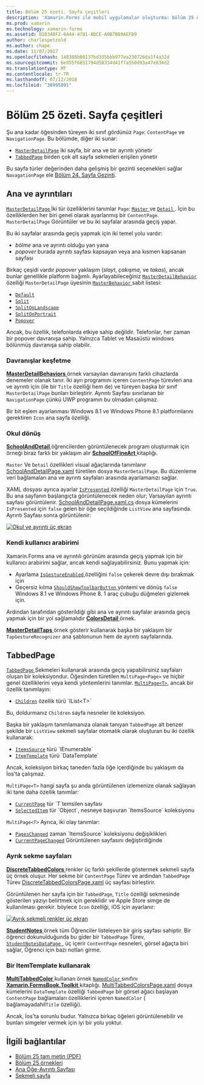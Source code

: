 ```yaml
---
title: Bölüm 25 özeti. Sayfa çeşitleri
description: 'Xamarin.Forms ile mobil uygulamalar oluşturma: bölüm 25 özeti. Sayfa çeşitleri'
ms.prod: xamarin
ms.technology: xamarin-forms
ms.assetid: D1D348F2-6A44-4781-ADCE-A0B7BB9AEF89
author: charlespetzold
ms.author: chape
ms.date: 11/07/2017
ms.openlocfilehash: 148388b80137bd335bbb977ea230726da1f4a32d
ms.sourcegitcommit: 6e955f6851794d58334d41f7a550d93a47e834d2
ms.translationtype: MT
ms.contentlocale: tr-TR
ms.lasthandoff: 07/12/2018
ms.locfileid: "38995891"
---
```

# <a name="summary-of-chapter-25-page-varieties"></a>Bölüm 25 özeti. Sayfa çeşitleri

Şu ana kadar öğesinden türeyen iki sınıf gördünüz `Page`: `ContentPage` ve `NavigationPage`. Bu bölümde, diğer iki sunar:

- [`MasterDetailPage`](xref:Xamarin.Forms.MasterDetailPage) iki sayfa, bir ana ve bir ayrıntı yönetir
- [`TabbedPage`](xref:Xamarin.Forms.TabbedPage) birden çok alt sayfa sekmeleri erişilen yönetir

Bu sayfa türler değerinden daha gelişmiş bir gezinti seçenekleri sağlar `NavagationPage` ele [Bölüm 24. Sayfa Gezinti](~/xamarin-forms/creating-mobile-apps-xamarin-forms/summaries/chapter24.md).

## <a name="master-and-detail"></a>Ana ve ayrıntıları

[ `MasterDetailPage` ](xref:Xamarin.Forms.MasterDetailPage) İki tür özelliklerini tanımlar `Page`: [ `Master` ](xref:Xamarin.Forms.MasterDetailPage.Master) ve [ `Detail` ](xref:Xamarin.Forms.MasterDetailPage.Detail). İçin bu özelliklerden her biri genel olarak ayarlanmış bir `ContentPage`. `MasterDetailPage` Görüntüler ve bu iki sayfalar arasında geçiş yapar.

Bu iki sayfalar arasında geçiş yapmak için iki temel yolu vardır:

- *bölme* ana ve ayrıntı olduğu yan yana
- *popover* burada ayrıntı sayfası kapsayan veya ana kısmen kapsanan sayfası

Birkaç çeşidi vardır *popover* yaklaşım (*slayt*, *çakışma*, ve *takas*), ancak bunlar genellikle platform bağımlı. Ayarlayabileceğiniz [ `MasterDetailBehavior` ](xref:Xamarin.Forms.MasterDetailPage.MasterBehavior) özelliği `MasterDetailPage` üyesinin [ `MasterBehavior` ](xref:Xamarin.Forms.MasterBehavior) sabit listesi:

- [`Default`](xref:Xamarin.Forms.MasterBehavior.Default)
- [`Split`](xref:Xamarin.Forms.MasterBehavior.Split)
- [`SplitOnLandscape`](xref:Xamarin.Forms.MasterBehavior.SplitOnLandscape)
- [`SplitOnPortrait`](xref:Xamarin.Forms.MasterBehavior.SplitOnPortrait)
- [`Popover`](xref:Xamarin.Forms.MasterBehavior.Popover)

Ancak, bu özellik, telefonlarda etkiye sahip değildir. Telefonlar, her zaman bir popover davranışa sahip. Yalnızca Tablet ve Masaüstü windows bölünmüş davranışa sahip olabilir.

### <a name="exploring-the-behaviors"></a>Davranışlar keşfetme

[ **MasterDetailBehaviors** ](https://github.com/xamarin/xamarin-forms-book-samples/tree/master/Chapter25/MasterDetailBehaviors) örnek varsayılan davranışını farklı cihazlarda denemeler olanak tanır. İki ayrı programını içeren `ContentPage` türevleri ana ve ayrıntı için (ile bir `Title` özelliği hem de) ve türeyen başka bir sınıf `MasterDetailPage` bunları birleştirir. Ayrıntı Sayfası sınırlanan bir `NavigationPage` çünkü UWP programın bu olmadan çalışmaz.

Bir bit eşlem ayarlanması Windows 8.1 ve Windows Phone 8.1 platformlarını gerektiren `Icon` ana sayfa özelliği.

### <a name="back-to-school"></a>Okul dönüş

[ **SchoolAndDetail** ](https://github.com/xamarin/xamarin-forms-book-samples/tree/master/Chapter25/SchoolAndDetail) öğrencilerden görüntülenecek program oluşturmak için örneği biraz farklı bir yaklaşım alır [ **SchoolOfFineArt** ](https://github.com/xamarin/xamarin-forms-book-samples/tree/master/Libraries/SchoolOfFineArt) kitaplığı.

`Master` Ve `Detail` özellikleri visual ağaçlarında tanımlanır [SchoolAndDetailPage.xaml](https://github.com/xamarin/xamarin-forms-book-samples/blob/master/Chapter25/SchoolAndDetail/SchoolAndDetail/SchoolAndDetail/SchoolAndDetailPage.xaml) türetilen dosya `MasterDetailPage`. Bu düzenleme veri bağlamaları ana ve ayrıntı sayfaları arasında ayarlamanızı sağlar.

XAML dosyası ayrıca ayarlar [ `IsPresented` ](xref:Xamarin.Forms.MasterDetailPage.IsPresented) özelliği `MasterDetailPage` için `True`. Bu ana sayfanın başlangıçta görüntülenecek neden olur; Varsayılan ayrıntı sayfası görüntülenir. [SchoolAndDetailPage.xaml.cs](https://github.com/xamarin/xamarin-forms-book-samples/blob/master/Chapter25/SchoolAndDetail/SchoolAndDetail/SchoolAndDetail/SchoolAndDetailPage.xaml.cs) dosya kümelerini `IsPresented` için `false` gelen bir öğe seçildiğinde `ListView` ana sayfasında. Ayrıntı Sayfası sonra görüntülenir:

[![Okul ve ayrıntı üç ekran](images/ch25fg09-small.png "bir MasterDetailPage ayrıntıları sayfasından")](images/ch25fg09-large.png#lightbox "bir MasterDetailPage sayfasından ayrıntısı")

### <a name="your-own-user-interface"></a>Kendi kullanıcı arabirimi

Xamarin.Forms ana ve ayrıntılı görünüm arasında geçiş yapmak için bir kullanıcı arabirimi sağlar, ancak kendi sağlayabilirsiniz. Bunu yapmak için:

- Ayarlama [ `IsGestureEnabled` ](xref:Xamarin.Forms.MasterDetailPage.IsGestureEnabled) özelliğini `false` çekerek devre dışı bırakmak için
- Geçersiz kılma [ `ShouldShowToolbarButton` ](xref:Xamarin.Forms.MasterDetailPage.ShouldShowToolbarButton) yöntemi ve dönüş `false` Windows 8.1 ve Windows Phone 8. 1 araç çubuğu düğmeleri gizlemek için.

Ardından tarafından gösterildiği gibi ana ve ayrıntı sayfalar arasında geçiş yapmak için bir yol sağlamalıdır [ **ColorsDetail** ](https://github.com/xamarin/xamarin-forms-book-samples/tree/master/Chapter25/ColorsDetails) örnek.

[ **MasterDetailTaps** ](https://github.com/xamarin/xamarin-forms-book-samples/tree/master/Chapter25/MasterDetailTaps) örnek gösterir kullanarak başka bir yaklaşım bir `TapGestureRecognizer` ana şablonunun hem de ayrıntı sayfalarında.

## <a name="tabbedpage"></a>TabbedPage

[ `TabbedPage` ](xref:Xamarin.Forms.TabbedPage) Sekmeleri kullanarak arasında geçiş yapabilirsiniz sayfaları oluşan bir koleksiyondur. Öğesinden türetilen `MultiPage<Page>` ve hiçbir genel özelliklerini veya kendi yöntemlerini tanımlar. [`MultiPage<T>`](xref:Xamarin.Forms.MultiPage`1), ancak bir özellik tanımlayın:

- [`Children`](xref:Xamarin.Forms.MultiPage`1.Children) özellik türü `IList<T>`

Bu, doldurmanız `Children` sayfa nesneler ile koleksiyon.

Başka bir yaklaşım tanımlamanıza olanak tanıyan `TabbedPage` alt benzer şekilde bir `ListView` sekmeli sayfalar otomatik olarak oluşturan bu iki özellik kullanarak:

- [`ItemsSource`](xref:Xamarin.Forms.MultiPage`1.ItemsSource) türü `IEnumerable`
- [`ItemTemplate`](xref:Xamarin.Forms.MultiPage`1.ItemTemplate) türü `DataTemplate`

Ancak, koleksiyon birkaç taneden fazla öğe içerdiğinde bu yaklaşım da İos'ta çalışmaz.

`MultiPage<T>` hangi sayfa şu anda görüntülenen izlemenize olanak sağlayan iki tane daha özellik tanımlar:

- [`CurrentPage`](xref:Xamarin.Forms.MultiPage`1.CurrentPage) tür `T`temsilen sayfası
- [`SelectedItem`](xref:Xamarin.Forms.MultiPage`1.SelectedItem) tür `Object`, nesneye başvuran `ItemsSource` koleksiyonu

`MultiPage<T>` Ayrıca, iki olay tanımlar:

- [`PagesChanged`](xref:Xamarin.Forms.MultiPage`1.PagesChanged) zaman `ItemsSource` koleksiyonu değişiklikleri
- [`CurrentPageChanged`](xref:Xamarin.Forms.MultiPage`1.CurrentPageChanged) Görüntülenen sayfasını değiştirdiğinde

### <a name="discrete-tab-pages"></a>Ayrık sekme sayfaları

[ **DiscreteTabbedColors** ](https://github.com/xamarin/xamarin-forms-book-samples/tree/master/Chapter25/DiscreteTabbedColors) renkler üç farklı şekillerde göstermek sekmeli sayfa üç örnek oluşur. Her sekme bir `ContentPage` Türev ve ardından `TabbedPage` Türev [DiscreteTabbedColorsPage.xaml](https://github.com/xamarin/xamarin-forms-book-samples/blob/master/Chapter25/DiscreteTabbedColors/DiscreteTabbedColors/DiscreteTabbedColors/DiscreteTabbedColorsPage.xaml) üç sayfası birleştirir.

Görüntülenen her sayfa için bir `TabbedPage`, `Title` özelliği sekmesinde gösterilen yazıyı belirtmek için gereklidir ve Apple Store simge de kullanılması gerekir. böylece `Icon` özelliği, iOS için ayarlanır:

[![Ayrık sekmeli renkler üç ekran](images/ch25fg13-small.png "TabbedPage")](images/ch25fg13-large.png#lightbox "TabbedPage")

[ **StudentNotes** ](https://github.com/xamarin/xamarin-forms-book-samples/tree/master/Chapter25/StudentNotes) örnek tüm Öğrenciler listeleyen bir giriş sayfası sahiptir. Bir öğrenci dokunulduğunda bu gider bir `TabbedPage` Türev, [ `StudentNotesDataPage` ](https://github.com/xamarin/xamarin-forms-book-samples/blob/master/Chapter25/StudentNotes/StudentNotes/StudentNotes/StudentNotesDataPage.xaml), üç içerir `ContentPage` nesneleri, görsel ağaçta biri sağlar, Öğrenci için bazı notları girme.

### <a name="using-an-itemtemplate"></a>Bir ItemTemplate kullanarak

[ **MultiTabbedColor** ](https://github.com/xamarin/xamarin-forms-book-samples/tree/master/Chapter25/MultiTabbedColors) kullanan örnek [ `NamedColor` ](https://github.com/xamarin/xamarin-forms-book-samples/blob/master/Libraries/Xamarin.FormsBook.Toolkit/Xamarin.FormsBook.Toolkit/NamedColor.cs) sınıfını [ **Xamarin.FormsBook.Toolkit** ](https://github.com/xamarin/xamarin-forms-book-samples/tree/master/Libraries/Xamarin.FormsBook.Toolkit) kitaplığı. [MultiTabbedColorsPage.xaml](https://github.com/xamarin/xamarin-forms-book-samples/blob/master/Chapter25/MultiTabbedColors/MultiTabbedColors/MultiTabbedColors/MultiTabbedColorsPage.xaml) dosya kümelerini `DataTemplate` özelliği `TabbedPage` bir görsel ağacı başlayan `ContentPage` bağlamaları özelliklerini içeren `NamedColor` ( bağlamayadahil`Title` özelliği).

Ancak, İos'ta sorunlu budur. Yalnızca birkaç öğeleri görüntülenebilir ve bunları simgeler vermek için iyi bir yolu yoktur.



## <a name="related-links"></a>İlgili bağlantılar

- [Bölüm 25 tam metin (PDF)](https://download.xamarin.com/developer/xamarin-forms-book/XamarinFormsBook-Ch25-Apr2016.pdf)
- [Bölüm 25 örnekleri](https://github.com/xamarin/xamarin-forms-book-samples/tree/master/Chapter25)
- [Ana Öğe-Ayrıntı Sayfası](~/xamarin-forms/app-fundamentals/navigation/master-detail-page.md)
- [Sekmeli sayfa](~/xamarin-forms/app-fundamentals/navigation/tabbed-page.md)
